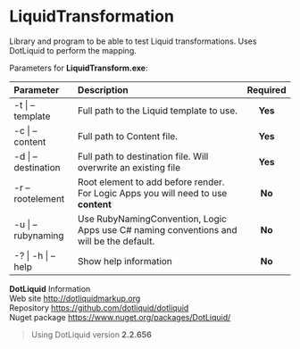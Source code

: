# LiquidTransformation
Library and program to be able to test Liquid transformations. Uses DotLiquid to perform the mapping.

Parameters for **LiquidTransform.exe**:


| Parameter        | Description           | Required  |
|:------------- |:-------------|:-----:|
| -t \| –template      | Full path to the Liquid template to use. | **Yes** |
| -c \| –content     | Full path to Content file.      |   **Yes**|
| -d \| –destination | Full path to destination file. Will overwrite an existing file  |   **Yes**|
| -r  –rootelement | Root element to add before render. For Logic Apps you will need to use **content** |   **No**|
| -u  \| –rubynaming| Use RubyNamingConvention, Logic Apps use C# naming conventions and will be the default.  |   **No**|
|  -?  \| -h  \| –help| Show help information   |   **No**|

**DotLiquid** Information  
Web site http://dotliquidmarkup.org  
Repository https://github.com/dotliquid/dotliquid  
Nuget package https://www.nuget.org/packages/DotLiquid/  

> Using DotLiquid version **2.2.656**
